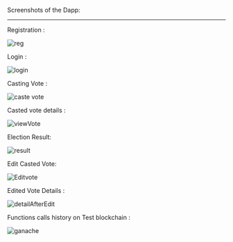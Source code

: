 Screenshots of the Dapp:
________________________________________________________________________________________________________________________

Registration :

![reg](https://user-images.githubusercontent.com/58129360/178139627-43e8b2f7-22ac-4c4a-b1a2-16537503a5ea.png)

Login :

![login](https://user-images.githubusercontent.com/58129360/178139649-e95ebf4b-1497-450d-b7f6-e07311d79967.png)

Casting Vote :

![caste vote](https://user-images.githubusercontent.com/58129360/178139666-e6ea0361-3a40-46c7-9883-90858af09116.png)

Casted vote details :

![viewVote](https://user-images.githubusercontent.com/58129360/178139696-e255d1b1-be43-465f-a6bc-1174b46b0135.png)

Election Result:

![result](https://user-images.githubusercontent.com/58129360/178139708-54390800-d4cc-4c4c-af56-83280743b7af.png)

Edit Casted Vote:

![Editvote](https://user-images.githubusercontent.com/58129360/178139737-fb9f4c2c-a858-47ff-9100-f60a75bc59fe.png)

Edited Vote Details :

![detailAfterEdit](https://user-images.githubusercontent.com/58129360/178139775-665edbba-fc90-4ae4-b9f6-87d63cd88251.png)

Functions calls history on Test blockchain  :

![ganache](https://user-images.githubusercontent.com/58129360/178140370-b43547ae-4c27-4f6f-8c32-13d362637ab4.png)








